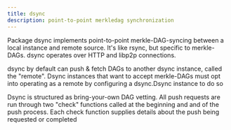 ```yaml
---
title: dsync
description: point-to-point merkledag synchronization
---
```


Package dsync implements point-to-point merkle-DAG-syncing between a local instance and remote source. It's like rsync, but specific to merkle-DAGs. dsync operates over HTTP and libp2p connections.

dsync by default can push & fetch DAGs to another dsync instance, called the "remote". Dsync instances that want to accept merkle-DAGs must opt into operating as a remote by configuring a dsync.Dsync instance to do so

Dsync is structured as bring-your-own DAG vetting. All push requests are run through two "check" functions called at the beginning and and of the push process. Each check function supplies details about the push being requested or completed